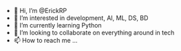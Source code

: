 - 👋 Hi, I’m @ErickRP
- 👀 I’m interested in development, AI, ML, DS, BD
- 🌱 I’m currently learning Python
- 💞️ I’m looking to collaborate on everything around in tech
- 📫 How to reach me ...

<!---
ErickRP/ErickRP is a ✨ special ✨ repository because its `README.md` (this file) appears on your GitHub profile.
You can click the Preview link to take a look at your changes.
--->
